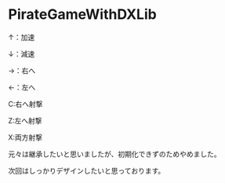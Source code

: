 # PirateGameWithDXLib
↑：加速

↓：減速

→：右へ

←：左へ

C:右へ射撃

Z:左へ射撃

X:両方射撃

元々は継承したいと思いましたが、初期化できずのためやめました。

次回はしっかりデザインしたいと思っております。
